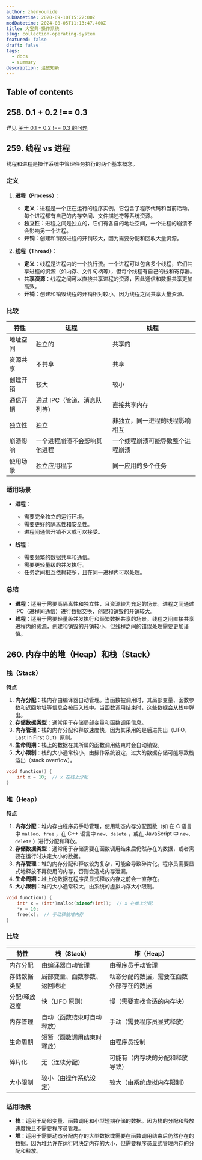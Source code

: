 ```yaml
---
author: zhenyounide
pubDatetime: 2020-09-10T15:22:00Z
modDatetime: 2024-08-05T11:13:47.400Z
title: 大宝典-操作系统
slug: collection-operating-system
featured: false
draft: false
tags:
  - docs
  - summary
description: 温故知新
---
```


## Table of contents

## 258. 0.1 + 0.2 !== 0.3

详见 [关于 0.1 + 0.2 !== 0.3 的问题](/posts/js-precision-pro)

## 259. 线程 vs 进程

线程和进程是操作系统中管理任务执行的两个基本概念。

### 定义

1. **进程（Process）**：

   - **定义**：进程是一个正在运行的程序实例，它包含了程序代码和当前活动。每个进程都有自己的内存空间、文件描述符等系统资源。
   - **独立性**：进程之间是独立的，它们有各自的地址空间，一个进程的崩溃不会影响另一个进程。
   - **开销**：创建和销毁进程的开销较大，因为需要分配和回收大量资源。

2. **线程（Thread）**：
   - **定义**：线程是进程内的一个执行流。一个进程可以包含多个线程，它们共享进程的资源（如内存、文件句柄等），但每个线程有自己的栈和寄存器。
   - **共享资源**：线程之间可以直接共享进程的资源，因此通信和数据共享更加高效。
   - **开销**：创建和销毁线程的开销相对较小，因为线程之间共享大量资源。

### 比较

| 特性     | 进程                         | 线程                             |
| -------- | ---------------------------- | -------------------------------- |
| 地址空间 | 独立的                       | 共享的                           |
| 资源共享 | 不共享                       | 共享                             |
| 创建开销 | 较大                         | 较小                             |
| 通信开销 | 通过 IPC（管道、消息队列等） | 直接共享内存                     |
| 独立性   | 独立                         | 非独立，同一进程的线程影响相互   |
| 崩溃影响 | 一个进程崩溃不会影响其他进程 | 一个线程崩溃可能导致整个进程崩溃 |
| 使用场景 | 独立应用程序                 | 同一应用的多个任务               |

### 适用场景

- **进程**：

  - 需要完全独立的运行环境。
  - 需要更好的隔离性和安全性。
  - 进程间通信开销不大或可以接受。

- **线程**：
  - 需要频繁的数据共享和通信。
  - 需要更轻量级的并发执行。
  - 任务之间相互依赖较多，且在同一进程内可以处理。

### 总结

- **进程**：适用于需要高隔离性和独立性，且资源较为充足的场景。进程之间通过 IPC（进程间通信）进行数据交换，创建和销毁的开销较大。
- **线程**：适用于需要轻量级并发执行和频繁数据共享的场景。线程之间直接共享进程内的资源，创建和销毁的开销较小，但线程之间的错误处理需要更加谨慎。

## 260. 内存中的堆（Heap）和栈（Stack）

### 栈（Stack）

**特点**

1. **内存分配**：栈内存由编译器自动管理。当函数被调用时，其局部变量、函数参数和返回地址等信息会被压入栈中。当函数调用结束时，这些数据会从栈中弹出。
2. **存储数据类型**：通常用于存储局部变量和函数调用信息。
3. **内存管理**：栈的内存分配和释放速度快，因为其采用的是后进先出（LIFO, Last In First Out）原则。
4. **生命周期**：栈上的数据在其所属的函数调用结束时会自动销毁。
5. **大小限制**：栈的大小通常较小，由操作系统设定，过大的数据存储可能导致栈溢出（stack overflow）。

```c
void function() {
    int x = 10;  // x 在栈上分配
}
```

### 堆（Heap）

**特点**

1. **内存分配**：堆内存由程序员手动管理，使用动态内存分配函数（如 在 C 语言中 `malloc`、`free` ，在 C++ 语言中 `new`、`delete` ，或在 JavaScript 中 `new`、`delete` ）进行分配和释放。
2. **存储数据类型**：通常用于存储需要在函数调用结束后仍然存在的数据，或者需要在运行时决定大小的数据。
3. **内存管理**：堆的内存分配和释放较为复杂，可能会导致碎片化。程序员需要显式地释放不再使用的内存，否则会造成内存泄漏。
4. **生命周期**：堆上的数据在程序员显式释放内存之前会一直存在。
5. **大小限制**：堆的大小通常较大，由系统的虚拟内存大小限制。

```c
void function() {
    int* x = (int*)malloc(sizeof(int));  // x 在堆上分配
    *x = 10;
    free(x);  // 手动释放堆内存
}
```

### 比较

| 特性          | 栈（Stack）                  | 堆（Heap）                               |
| ------------- | ---------------------------- | ---------------------------------------- |
| 内存分配      | 由编译器自动管理             | 由程序员手动管理                         |
| 存储数据类型  | 局部变量、函数参数、返回地址 | 动态分配的数据，需要在函数外部存在的数据 |
| 分配/释放速度 | 快（LIFO 原则）              | 慢（需要查找合适的内存块）               |
| 内存管理      | 自动（函数结束时自动释放）   | 手动（需要程序员显式释放）               |
| 生命周期      | 短暂（函数调用结束时释放）   | 由程序员控制                             |
| 碎片化        | 无（连续分配）               | 可能有（内存块的分配和释放导致）         |
| 大小限制      | 较小（由操作系统设定）       | 较大（由系统虚拟内存限制）               |

### 适用场景

- **栈**：适用于局部变量、函数调用和小型短期存储的数据。因为栈的分配和释放速度快且不需要程序员管理。
- **堆**：适用于需要动态分配内存的大型数据或需要在函数调用结束后仍然存在的数据。因为堆允许在运行时决定内存的大小，但需要程序员显式管理内存的分配和释放。

